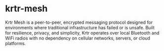 # krtr-mesh
Krtr Mesh is a peer-to-peer, encrypted messaging protocol designed for environments where traditional infrastructure has failed or is unsafe. Built for resilience, privacy, and simplicity, Krtr operates over local Bluetooth and WiFi radios with no dependency on cellular networks, servers, or cloud platforms. 
